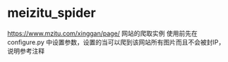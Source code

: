 # meizitu_spider
https://www.mzitu.com/xinggan/page/ 网站的爬取实例
使用前先在 configure.py 中设置参数，设置的当可以爬到该网站所有图片而且不会被封IP，说明参考注释
